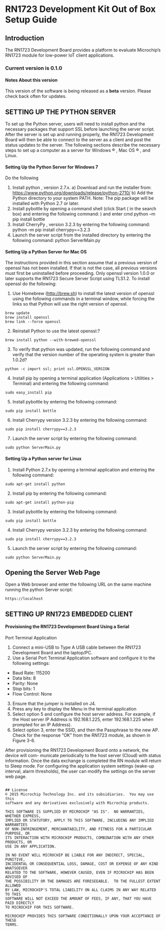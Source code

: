 # RN1723 Development Kit Out of Box Setup Guide

## Introduction
The RN1723 Development Board provides a platform to evaluate Microchip’s
RN1723 module for low-power IoT client applications.

### Current version is 0.1.0

#### Notes About this version
This version of the software is being released as a __beta__ version.  Please check back often for updates.

## SETTING UP THE PYTHON SERVER
To set up the Python server, users will need to install python and the necessary
packages that support SSL before launching the server script. After the server is set up
and running properly, the RN1723 Development Board will then be able to connect
to the server as a client and post the status updates to the server.
The following sections describe the necessary steps to set up a computer as a server
for Windows ® , Mac OS ® , and Linux.

#### Setting Up the Python Server for Windows 7
Do the following
1. Install python , version 2.7.x.
a) Download and run the installer from:
https://www.python.org/downloads/release/python-2710/
b) Add the Python directory to your system PATH.
Note:
The pip package will be installed with Python 2.7 or later.
2. Install pybottle by opening a command shell (click Start (
in the search box) and entering the following command:
) and enter cmd
python –m pip install bottle
3. Install CherryPy , version 3.2.3 by entering the following command:
python –m pip install cherrypy==3.2.3
4. Launch the server script from the installed directory by entering the following
command:
python ServerMain.py

#### Setting Up a Python Server for Mac OS
The instructions provided in this section assume that a previous version of openssl has
not been installed. If that is not the case, all previous versions must first be uninstalled
before proceeding.
Only openssl version 1.0.0 or later supports the RN1723 Secure Server Script using
TLS1.2. To install openssl do the following:
1. Use Homebrew (http://brew.sh) to install the latest version of openssl using the
following commands in a terminal window, while forcing the links so that Python
will use the right version of openssl.
```
brew update
brew install openssl
brew link --force openssl
```
2. Reinstall Python to use the latest openssl:?
```
brew install python --with-brewed-openssl
```
3. To verify that python was updated, run the following command and verify that the
version number of the operating system is greater than 1.0.2d?
```
python -c import ssl; print ssl.OPENSSL_VERSION
```
4. Install pip by opening a terminal application (Applications > Utilities > Terminal)
and entering the following command:
```
sudo easy_install pip
```
5. Install pybottle by entering the following command:
```
sudo pip install bottle
```
6. Install Cherrypy version 3.2.3 by entering the following command:
```
sudo pip install cherrypy==3.2.3
```
7. Launch the server script by entering the following command:
```
sudo python ServerMain.py
```

#### Setting Up a Python server for Linux
1. Install Python 2.7.x by opening a terminal application and entering the following
command:
```
sudo apt-get install python
```
2. Install pip by entering the following command:
```
sudo apt-get install python-pip
```
3. Install pybottle by entering the following command:
```
sudo pip install bottle
```
4. Install Cherrypy version 3.2.3 by entering the following command:
```
sudo pip install cherrypy==3.2.3
```
5. Launch the server script by entering the following command:
```
sudo python ServerMain.py
```

## Opening the Server Web Page
Open a Web browser and enter the following URL on the same machine running the python Server script:
```
https://localhost
```

## SETTING UP RN1723 EMBEDDED CLIENT
#### Provisioning the RN1723 Development Board Using a Serial
Port Terminal Application
1. Connect a mini-USB to Type A USB cable between the RN1723 Development
Board and the laptop/PC.
2. Use a Serial Port Terminal Application software and configure it to the following
settings:
- Baud Rate: 115200
- Data bits: 8
- Parity: None
- Stop bits: 1
- Flow Control: None
3. Ensure that the jumper is installed on J4.
4. Press any key to display the Menu in the terminal application
5. Select option 5 and configure the host server address. For example, if the Host
server IP Address is 192.168.1.225, enter 192.168.1.225 when prompted for an
IP Address).
6. Select option 3, enter the SSID, and then the Passphrase to the new AP. Check
for the response “OK” from the RN1723 module, as shown in Figure 3-6.

After provisioning the RN1723 Development Board onto a network, the device will com-
municate periodically to the host server (Cloud) with status information. Once the data
exchange is completed the RN module will return to Sleep mode.
For configuring the application system settings (wake-up interval, alarm thresholds),
the user can modify the settings on the server web page.

```

## License
© 2015 Microchip Technology Inc. and its subsidiaries.  You may use this
software and any derivatives exclusively with Microchip products.

THIS SOFTWARE IS SUPPLIED BY MICROCHIP "AS IS".  NO WARRANTIES, WHETHER EXPRESS,
IMPLIED OR STATUTORY, APPLY TO THIS SOFTWARE, INCLUDING ANY IMPLIED WARRANTIES
OF NON-INFRINGEMENT, MERCHANTABILITY, AND FITNESS FOR A PARTICULAR PURPOSE, OR
ITS INTERACTION WITH MICROCHIP PRODUCTS, COMBINATION WITH ANY OTHER PRODUCTS, OR
USE IN ANY APPLICATION.

IN NO EVENT WILL MICROCHIP BE LIABLE FOR ANY INDIRECT, SPECIAL, PUNITIVE,
INCIDENTAL OR CONSEQUENTIAL LOSS, DAMAGE, COST OR EXPENSE OF ANY KIND WHATSOEVER
RELATED TO THE SOFTWARE, HOWEVER CAUSED, EVEN IF MICROCHIP HAS BEEN ADVISED OF
THE POSSIBILITY OR THE DAMAGES ARE FORESEEABLE.  TO THE FULLEST EXTENT ALLOWED
BY LAW, MICROCHIP'S TOTAL LIABILITY ON ALL CLAIMS IN ANY WAY RELATED TO THIS
SOFTWARE WILL NOT EXCEED THE AMOUNT OF FEES, IF ANY, THAT YOU HAVE PAID DIRECTLY
TO MICROCHIP FOR THIS SOFTWARE.

MICROCHIP PROVIDES THIS SOFTWARE CONDITIONALLY UPON YOUR ACCEPTANCE OF THESE
TERMS.
